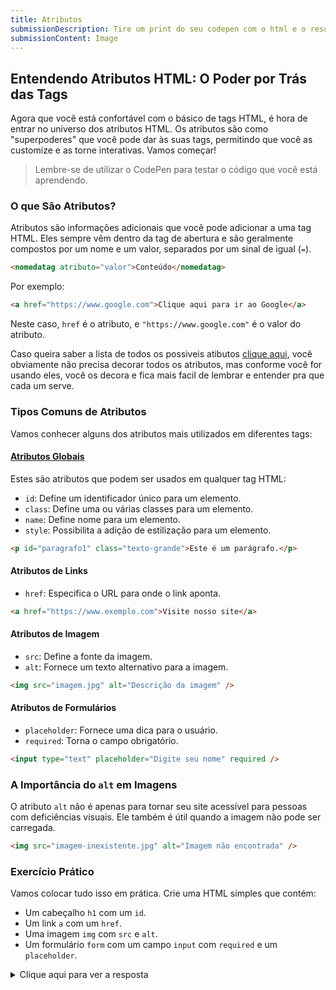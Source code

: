 ```yaml
---
title: Atributos
submissionDescription: Tire um print do seu codepen com o html e o resultado que você criou.
submissionContent: Image
---
```


## Entendendo Atributos HTML: O Poder por Trás das Tags

Agora que você está confortável com o básico de tags HTML, é hora de entrar no universo dos atributos HTML. Os atributos são como "superpoderes" que você pode dar às suas tags, permitindo que você as customize e as torne interativas. Vamos começar!

> Lembre-se de utilizar o CodePen para testar o código que você está aprendendo.

### O que São Atributos?

Atributos são informações adicionais que você pode adicionar a uma tag HTML. Eles sempre vêm dentro da tag de abertura e são geralmente compostos por um nome e um valor, separados por um sinal de igual (`=`).

```html
<nomedatag atributo="valor">Conteúdo</nomedatag>
```

Por exemplo:

```html
<a href="https://www.google.com">Clique aqui para ir ao Google</a>
```

Neste caso, `href` é o atributo, e `"https://www.google.com"` é o valor do atributo.

Caso queira saber a lista de todos os possiveis atibutos [clique aqui](https://developer.mozilla.org/pt-BR/docs/Web/HTML/Attributes), você obviamente não precisa decorar todos os atributos, mas conforme você for usando eles, você os decora e fica mais facil de lembrar e entender pra que cada um serve.

### Tipos Comuns de Atributos

Vamos conhecer alguns dos atributos mais utilizados em diferentes tags:

#### [Atributos Globais](https://developer.mozilla.org/pt-BR/docs/Web/HTML/Global_attributes)

Estes são atributos que podem ser usados em qualquer tag HTML:

- `id`: Define um identificador único para um elemento.
- `class`: Define uma ou várias classes para um elemento.
- `name`: Define nome para um elemento.
- `style`: Possibilita a adição de estilização para um elemento.

```html
<p id="paragrafo1" class="texto-grande">Este é um parágrafo.</p>
```

#### Atributos de Links

- `href`: Especifica o URL para onde o link aponta.

```html
<a href="https://www.exemplo.com">Visite nosso site</a>
```

#### Atributos de Imagem

- `src`: Define a fonte da imagem.
- `alt`: Fornece um texto alternativo para a imagem.

```html
<img src="imagem.jpg" alt="Descrição da imagem" />
```

#### Atributos de Formulários

- `placeholder`: Fornece uma dica para o usuário.
- `required`: Torna o campo obrigatório.

```html
<input type="text" placeholder="Digite seu nome" required />
```

### A Importância do `alt` em Imagens

O atributo `alt` não é apenas para tornar seu site acessível para pessoas com deficiências visuais. Ele também é útil quando a imagem não pode ser carregada.

```html
<img src="imagem-inexistente.jpg" alt="Imagem não encontrada" />
```

### Exercício Prático

Vamos colocar tudo isso em prática. Crie uma HTML simples que contém:

- Um cabeçalho `h1` com um `id`.
- Um link `a` com um `href`.
- Uma imagem `img` com `src` e `alt`.
- Um formulário `form` com um campo `input` com `required` e um `placeholder`.

<details>
  <summary>Clique aqui para ver a resposta</summary>

```html
<h1 id="titulo">Aula de Atributos HTML</h1>

<a href="https://www.exemplo.com">Visite nosso site</a>

<img src="imagem.jpg" alt="Uma bela paisagem" />

<form>
  <input type="text" placeholder="Digite seu nome" required />
</form>
```

</details>
